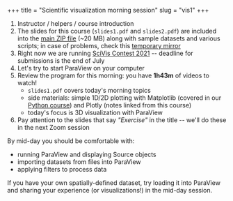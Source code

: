 +++
title = "Scientific visualization morning session"
slug = "vis1"
+++

<!-- 1. distribute usernames and passwords (optional, only for quick Plotly practice on Cassiopeia) -->

1. Instructor / helpers / course introduction
1. The slides for this course (`slides1.pdf` and `slides2.pdf`) are included into the
   [main ZIP file](https://bit.ly/paraviewzipp) (~20 MB) along with sample datasets and various scripts; in case of
   problems, check this [temporary mirror](https://transfer.sh/1KaBoJZ/paraviewzipp)
1. Right now we are running [SciVis Contest 2021](https://scivis2021.netlify.app) -- deadline for submissions is the end
   of July
1. Let's try to start ParaView on your computer
1. Review the program for this morning: you have **1h43m** of videos to watch!
    - `slides1.pdf` covers today's morning topics
    - side materials: simple 1D/2D plotting with Matplotlib (covered in our [Python course](../../programming_python))
      and Plotly (notes linked from this course)
	- today's focus is 3D visualization with ParaView
1. Pay attention to the slides that say *"Exercise"* in the title -- we'll do these in the next Zoom session

<!-- Plotly is a **side topic** to show some simple interactive plotting where ParaView is an overkill. Please do not spend -->
<!-- more than 30 mins on it, or you will have no time left for 3D visualization! On the other hand, if all you are -->
<!-- interested is 1D/2D plotting then feel free to spend more time on Plotly. -->

By mid-day you should be comfortable with:

* running ParaView and displaying Source objects
* importing datasets from files into ParaView
* applying filters to process data

If you have your own spatially-defined dataset, try loading it into ParaView and sharing your experience (or
visualizations!) in the mid-day session.

<!-- - creating and deleting files and directories, copying and moving them -->
<!-- - writing text into a file and printing its contents to the terminal -->
<!-- - working with `tar` archives -->
